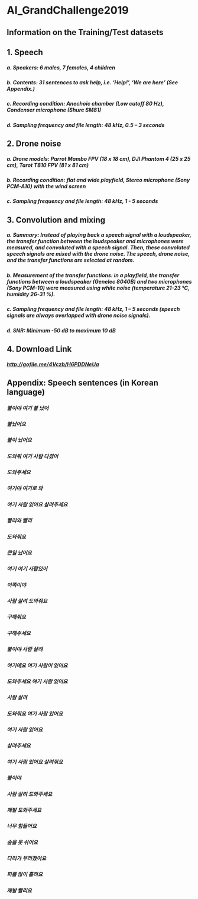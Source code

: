 # AI_GrandChallenge2019
## Information on the Training/Test datasets

## 1. Speech
##### a. Speakers: 6 males, 7 females, 4 children
##### b. Contents: 31 sentences to ask help, i.e. ‘Help!’, ‘We are here’ (See Appendix.)
##### c. Recording condition: Anechoic chamber (Low cutoff 80 Hz), Condenser microphone (Shure SM81)
##### d. Sampling frequency and file length: 48 kHz, 0.5 – 3 seconds

## 2. Drone noise
##### a. Drone models: Parrot Mambo FPV (18 x 18 cm), DJI Phantom 4 (25 x 25 cm), Tarot T810 FPV (81 x 81 cm)
##### b. Recording condition: flat and wide playfield, Stereo microphone (Sony PCM-A10) with the wind screen
##### c. Sampling frequency and file length: 48 kHz, 1 - 5 seconds

## 3. Convolution and mixing
##### a. Summary: Instead of playing back a speech signal with a loudspeaker, the transfer function between the loudspeaker and microphones were measured, and convoluted with a speech signal. Then, these convoluted speech signals are mixed with the drone noise. The speech, drone noise, and the transfer functions are selected at random. 
##### b. Measurement of the transfer functions: in a playfield, the transfer functions between a loudspeaker (Genelec 8040B) and two microphones (Sony PCM-10) were measured using white noise (temperature 21-23 ℃, humidity 26-31 %). 
##### c. Sampling frequency and file length: 48 kHz, 1 – 5 seconds (speech signals are always overlapped with drone noise signals).
##### d. SNR: Minimum -50 dB to maximum 10 dB

## 4. Download Link
##### http://gofile.me/4Vczb/H6PDDNeUa

## Appendix: Speech sentences (in Korean language)

##### 불이야 여기 불 났어
##### 불났어요
##### 불이 났어요
##### 도와줘 여기 사람 다쳤어
##### 도와주세요
##### 여기야 여기로 와
##### 여기 사람 있어요 살려주세요 
##### 빨리와 빨리
##### 도와줘요
##### 큰일 났어요
##### 여기 여기 사람있어
##### 이쪽이야
##### 사람 살려 도와줘요
##### 구해줘요
##### 구해주세요
##### 불이야 사람 살려
##### 여기에요 여기 사람이 있어요
##### 도와주세요 여기 사람 있어요
##### 사람 살려
##### 도와줘요 여기 사람 있어요
##### 여기 사람 있어요
##### 살려주세요
##### 여기 사람 있어요 살려줘요
##### 불이야
##### 사람 살려 도와주세요
##### 제발 도와주세요
##### 너무 힘들어요
##### 숨을 못 쉬어요
##### 다리가 부러졌어요
##### 피를 많이 흘려요
##### 제발 빨리요
